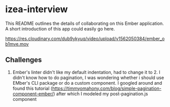 # izea-interview

This README outlines the details of collaborating on this Ember application.
A short introduction of this app could easily go here.

https://res.cloudinary.com/dub9ykyuq/video/upload/v1562050384/ember_ob1mve.mov

## Challenges

1. Ember's linter didn't like my default indentation, had to change it to 2. I didn't know how to do pagination, I was wondering whether i should use EMber's CLI package or do a custom component. I googled around and found this tutorial (https://timmyomahony.com/blog/simple-pagination-component-ember/) after which I modeled my post-pagination.js component

